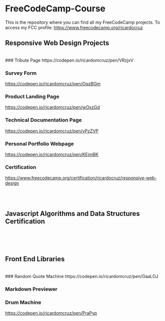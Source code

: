 # FreeCodeCamp-Course


This is the repository where you can find all my FreeCodeCamp projects.
To access my FCC profile: https://www.freecodecamp.org/ricardocruz


## Responsive Web Design Projects
<br/>
### Tribute Page
https://codepen.io/ricardomcruz/pen/VRzjxV

### Survey Form
https://codepen.io/ricardomcruz/pen/OqzBGm

### Product Landing Page
https://codepen.io/ricardomcruz/pen/wOxzGd

### Technical Documentation Page
https://codepen.io/ricardomcruz/pen/vPzZVP

### Personal Portfolio Webpage
https://codepen.io/ricardomcruz/pen/KEjmBK

### Certification
https://www.freecodecamp.org/certification/ricardocruz/responsive-web-design

<br/>
<br/>

## Javascript Algorithms and Data Structures Certification
<br/>

<br/>
<br/>

## Front End Libraries
<br/>
### Random Quote Machine
https://codepen.io/ricardomcruz/pen/GaaLOJ

### Markdown Previewer


### Drum Machine
https://codepen.io/ricardomcruz/pen/PraPyp
